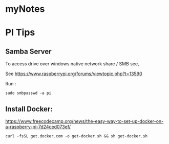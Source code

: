 # myNotes


# PI Tips


## Samba Server 

To access drive over windows native network share / SMB see, 

See https://www.raspberrypi.org/forums/viewtopic.php?t=13590

Run : 

```console
sudo smbpasswd -a pi
```


## Install Docker: 

https://www.freecodecamp.org/news/the-easy-way-to-set-up-docker-on-a-raspberry-pi-7d24ced073ef/

```console
curl -fsSL get.docker.com -o get-docker.sh && sh get-docker.sh
```
